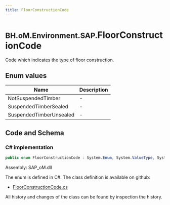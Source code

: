 ```yaml
---
title: FloorConstructionCode
---
```


# <small>BH.oM.Environment.SAP.</small>**FloorConstructionCode**

Code which indicates the type of floor construction.

## Enum values

| Name            | Description                                                    |
|-----------------|----------------------------------------------------------------|
| NotSuspendedTimber |  -  |
| SuspendedTimberSealed |  -  |
| SuspendedTimberUnsealed |  -  |


## Code and Schema

### C# implementation

``` C# title="C#"
public enum FloorConstructionCode : System.Enum, System.ValueType, System.IComparable, System.ISpanFormattable, System.IFormattable, System.IConvertible
```

Assembly: SAP_oM.dll

The enum is defined in C#. The class definition is available on github:

- [FloorConstructionCode.cs](https://github.com/BHoM/SAP_Toolkit/blob/develop/SAP_oM/Enums\FloorConstructionCode.cs)

All history and changes of the class can be found by inspection the history.
